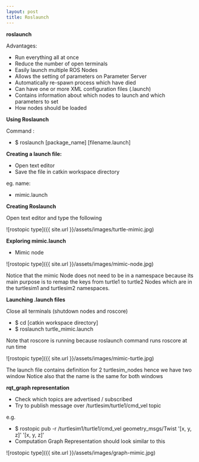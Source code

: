 ```yaml
---
layout: post
title: Roslaunch
---
```



**roslaunch**

Advantages:

- Run everything all at once
- Reduce the number of open terminals
- Easily launch multiple ROS Nodes
- Allows the setting of parameters on Parameter Server
- Automatically re-spawn process which have died
- Can have one or more XML configuration files (.launch)
- Contains information about which nodes to launch and which parameters to set
- How nodes should be loaded

**Using Roslaunch**

Command :

- $ roslaunch [package_name] [filename.launch]

**Creating a launch file:**

- Open text editor
- Save the file in catkin workspace directory

eg. name:

- mimic.launch


**Creating Roslaunch**

Open text editor and type the following

![rostopic type]({{ site.url }}/assets/images/turtle-mimic.jpg)




**Exploring mimic.launch**

- Mimic node 

![rostopic type]({{ site.url }}/assets/images/mimic-node.jpg)

Notice that the mimic Node does not need to be in a namespace because its main purpose is to remap the keys from turtle1 to turtle2 Nodes which are in the turtlesim1 and turtlesim2 namespaces.


**Launching .launch files**

Close all terminals (shutdown nodes and roscore)

- $ cd [catkin workspace directory]
- $ roslaunch turtle_mimic.launch

Note that roscore is running because roslaunch command runs roscore at run time



![rostopic type]({{ site.url }}/assets/images/mimic-turtle.jpg)

The launch file contains definition for 2 turtlesim_nodes hence we have two window
Notice also that the name is the same for both windows


**rqt_graph representation**

- Check which topics are advertised / subscribed
- Try to publish message over /turtlesim/turtle1/cmd_vel topic

e.g. 

- $ rostopic pub -r /turtlesim1/turtle1/cmd_vel geometry_msgs/Twist '[x, y, z]' '[x, y, z]'
- Computation Graph Representation should look similar to this

![rostopic type]({{ site.url }}/assets/images/graph-mimic.jpg)


